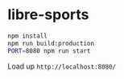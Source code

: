 # libre-sports

```sh
npm install
npm run build:production
PORT=8080 npm run start 
```

Load up `http://localhost:8080/`
